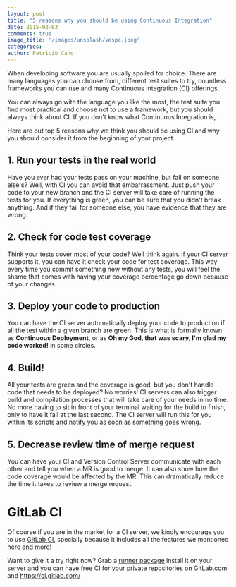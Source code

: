 ```yaml
---
layout: post
title: "5 reasons why you should be using Continuous Integration"
date: 2015-02-03
comments: true
image_title: '/images/unsplash/vespa.jpeg'
categories:
author: Patricio Cano
---
```


When developing software you are usually spoiled for choice. There are many languages you can choose from, different
test suites to try, countless frameworks you can use and many Continuous Integration (CI) offerings.

You can always go with the language you like the most, the test suite you find most practical and choose not to use a
framework, but you should always think about CI. If you don't know what Continuous Integration is,

Here are out top 5 reasons why we think you should be using CI and
why you should consider it from the beginning of your project.

<!-- more -->

## 1. Run your tests in the real world

Have you ever had your tests pass on your machine, but fail on someone else's? Well, with CI you can avoid that embarrassment.
Just push your code to your new branch and the CI server will take care of running the tests for you. If everything is
green, you can be sure that you didn't break anything. And if they fail for someone else, you have evidence that they
are wrong.

## 2. Check for code test coverage

Think your tests cover most of your code? Well think again. If your CI server supports it, you can have it check your code
for test coverage. This way every time you commit something new without any tests, you will feel the shame that comes with
having your coverage percentage go down because of your changes.

## 3. Deploy your code to production

You can have the CI server automatically deploy your code to production if all the test within a given branch are green.
This is what is formally known as **Continuous Deployment**, or as **Oh my God, that was scary, I'm glad my code worked!**
in some circles.

## 4. Build!

All your tests are green and the coverage is good, but you don't handle code that needs to be deployed? No worries! CI
servers can also trigger build and compilation processes that will take care of your needs in no time. No more having to
sit in front of your terminal waiting for the build to finish, only to have it fail at the last second. The CI server will
run this for you within its scripts and notify you as soon as something goes wrong.

## 5. Decrease review time of merge request

You can have your CI and Version Control Server communicate with each other and tell you when a MR is
good to merge. It can also show how the code coverage would be affected by the MR. This can dramatically reduce the time
it takes to review a merge request.

# GitLab CI

Of course if you are in the market for a CI server, we kindly encourage you to use [GitLab CI](https://about.gitlab.com/gitlab-ci/),
specially because it includes all the features we mentioned here and more!

Want to give it a try right now? Grab a [runner package](https://gitlab.com/gitlab-org/omnibus-gitlab-runner/blob/master/doc/install/README.md)
install it on your server and you can have free CI for your private repositories on GitLab.com and https://ci.gitlab.com/









